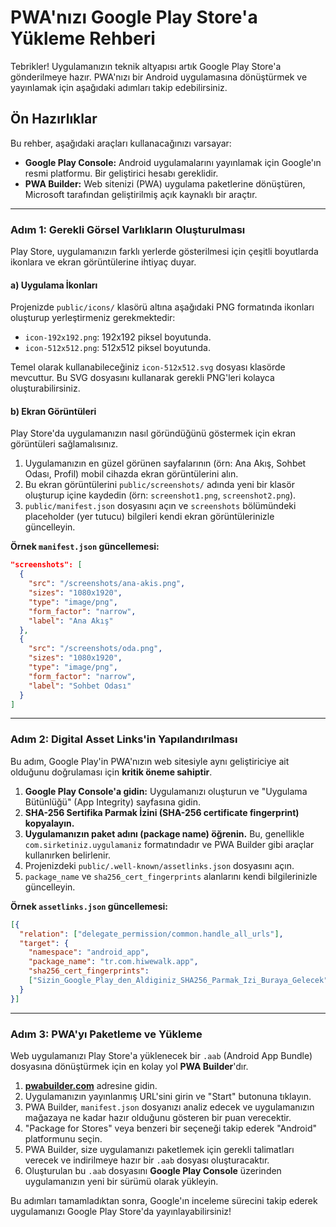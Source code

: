 # PWA'nızı Google Play Store'a Yükleme Rehberi

Tebrikler! Uygulamanızın teknik altyapısı artık Google Play Store'a gönderilmeye hazır. PWA'nızı bir Android uygulamasına dönüştürmek ve yayınlamak için aşağıdaki adımları takip edebilirsiniz.

## Ön Hazırlıklar

Bu rehber, aşağıdaki araçları kullanacağınızı varsayar:
- **Google Play Console:** Android uygulamalarını yayınlamak için Google'ın resmi platformu. Bir geliştirici hesabı gereklidir.
- **PWA Builder:** Web sitenizi (PWA) uygulama paketlerine dönüştüren, Microsoft tarafından geliştirilmiş açık kaynaklı bir araçtır.

---

### Adım 1: Gerekli Görsel Varlıkların Oluşturulması

Play Store, uygulamanızın farklı yerlerde gösterilmesi için çeşitli boyutlarda ikonlara ve ekran görüntülerine ihtiyaç duyar.

#### a) Uygulama İkonları

Projenizde `public/icons/` klasörü altına aşağıdaki PNG formatında ikonları oluşturup yerleştirmeniz gerekmektedir:

- `icon-192x192.png`: 192x192 piksel boyutunda.
- `icon-512x512.png`: 512x512 piksel boyutunda.

Temel olarak kullanabileceğiniz `icon-512x512.svg` dosyası klasörde mevcuttur. Bu SVG dosyasını kullanarak gerekli PNG'leri kolayca oluşturabilirsiniz.

#### b) Ekran Görüntüleri

Play Store'da uygulamanızın nasıl göründüğünü göstermek için ekran görüntüleri sağlamalısınız.

1. Uygulamanızın en güzel görünen sayfalarının (örn: Ana Akış, Sohbet Odası, Profil) mobil cihazda ekran görüntülerini alın.
2. Bu ekran görüntülerini `public/screenshots/` adında yeni bir klasör oluşturup içine kaydedin (örn: `screenshot1.png`, `screenshot2.png`).
3. `public/manifest.json` dosyasını açın ve `screenshots` bölümündeki placeholder (yer tutucu) bilgileri kendi ekran görüntülerinizle güncelleyin.

**Örnek `manifest.json` güncellemesi:**
```json
"screenshots": [
  {
    "src": "/screenshots/ana-akis.png",
    "sizes": "1080x1920",
    "type": "image/png",
    "form_factor": "narrow",
    "label": "Ana Akış"
  },
  {
    "src": "/screenshots/oda.png",
    "sizes": "1080x1920",
    "type": "image/png",
    "form_factor": "narrow",
    "label": "Sohbet Odası"
  }
]
```

---

### Adım 2: Digital Asset Links'in Yapılandırılması

Bu adım, Google Play'in PWA'nızın web sitesiyle aynı geliştiriciye ait olduğunu doğrulaması için **kritik öneme sahiptir**.

1. **Google Play Console'a gidin:** Uygulamanızı oluşturun ve "Uygulama Bütünlüğü" (App Integrity) sayfasına gidin.
2. **SHA-256 Sertifika Parmak İzini (SHA-256 certificate fingerprint) kopyalayın.**
3. **Uygulamanızın paket adını (package name) öğrenin.** Bu, genellikle `com.sirketiniz.uygulamaniz` formatındadır ve PWA Builder gibi araçlar kullanırken belirlenir.
4. Projenizdeki `public/.well-known/assetlinks.json` dosyasını açın.
5. `package_name` ve `sha256_cert_fingerprints` alanlarını kendi bilgilerinizle güncelleyin.

**Örnek `assetlinks.json` güncellemesi:**
```json
[{
  "relation": ["delegate_permission/common.handle_all_urls"],
  "target": {
    "namespace": "android_app",
    "package_name": "tr.com.hiwewalk.app",
    "sha256_cert_fingerprints":
    ["Sizin_Google_Play_den_Aldiginiz_SHA256_Parmak_Izi_Buraya_Gelecek"]
  }
}]
```

---

### Adım 3: PWA'yı Paketleme ve Yükleme

Web uygulamanızı Play Store'a yüklenecek bir `.aab` (Android App Bundle) dosyasına dönüştürmek için en kolay yol **PWA Builder**'dır.

1. **[pwabuilder.com](https://pwabuilder.com/)** adresine gidin.
2. Uygulamanızın yayınlanmış URL'sini girin ve "Start" butonuna tıklayın.
3. PWA Builder, `manifest.json` dosyanızı analiz edecek ve uygulamanızın mağazaya ne kadar hazır olduğunu gösteren bir puan verecektir.
4. "Package for Stores" veya benzeri bir seçeneği takip ederek "Android" platformunu seçin.
5. PWA Builder, size uygulamanızı paketlemek için gerekli talimatları verecek ve indirilmeye hazır bir `.aab` dosyası oluşturacaktır.
6. Oluşturulan bu `.aab` dosyasını **Google Play Console** üzerinden uygulamanızın yeni bir sürümü olarak yükleyin.

Bu adımları tamamladıktan sonra, Google'ın inceleme sürecini takip ederek uygulamanızı Google Play Store'da yayınlayabilirsiniz!
